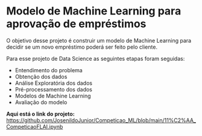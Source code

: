 # Modelo de Machine Learning para aprovação de empréstimos
O objetivo desse projeto é construir um modelo de Machine Learning para decidir se um novo empréstimo poderá ser feito pelo cliente.

Para esse projeto de Data Science as seguintes etapas foram seguidas:

* Entendimento do problema
* Obtenção dos dados
* Análise Exploratória dos dados
* Pré-processamento dos dados
* Modelos de Machine Learning
* Avaliação do modelo

**Aqui está o link do projeto:** https://github.com/JosenildoJunior/Competicao_ML/blob/main/11%C2%AA_CompeticaoFLAI.ipynb
